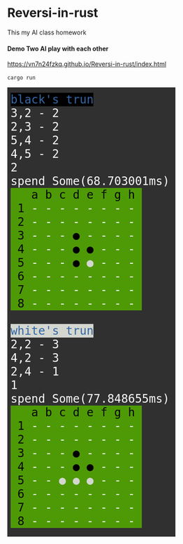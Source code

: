 # Reversi-in-rust

This my AI class homework

#### Demo Two AI play with each other
https://vn7n24fzkq.github.io/Reversi-in-rust/index.html

```sh
cargo run
```

![](res/demo.png?raw=true "Demo")

